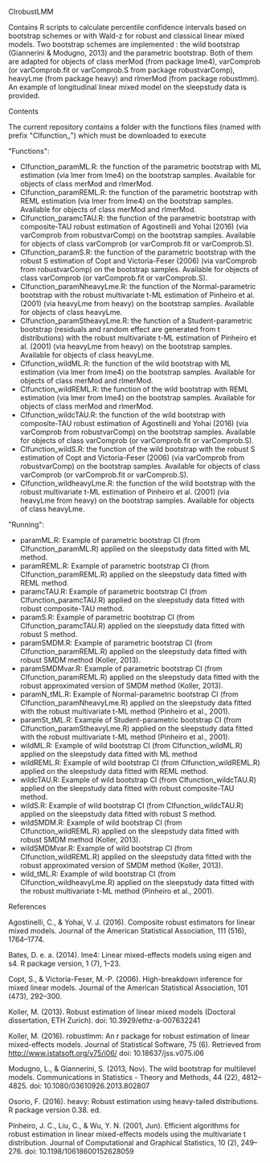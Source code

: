 CIrobustLMM
 
 Contains R scripts to calculate percentile confidence intervals based on bootstrap schemes or with Wald-z for robust and classical linear mixed models. Two bootstrap schemes are implemented : the wild bootstrap (Giannerini & Modugno, 2013) and the parametric bootstrap. Both of them are adapted for objects of class merMod (from package lme4), varComprob (or varComprob.fit or varComprob.S from package robustvarComp), heavyLme (from package heavy) and rlmerMod (from package robustlmm). An example of longitudinal linear mixed model on the sleepstudy data is provided.

Contents
 
 The current repository contains a folder with the functions files (named with prefix "CIfunction_") which must be downloaded to execute 
  
  "Functions":
  - CIfunction_paramML.R: the function of the parametric bootstrap with ML estimation (via lmer from lme4) on the bootstrap samples. Available for objects of class merMod and rlmerMod. 
  - CIfunction_paramREML.R: the function of the parametric bootstrap with REML estimation (via lmer from lme4) on the bootstrap samples. Available for objects of class merMod and rlmerMod. 
  - CIfunction_paramcTAU.R: the function of the parametric bootstrap with composite-TAU robust estimation of Agostinelli and Yohai (2016) (via varComprob from robustvarComp) on the bootstrap samples. Available for objects of class varComprob (or varComprob.fit or varComprob.S).
  - CIfunction_paramS.R: the function of the parametric bootstrap with the robust S estimation of Copt and Victoria-Feser (2006) (via varComprob from robustvarComp) on the bootstrap samples. Available for objects of class varComprob (or varComprob.fit or varComprob.S).
  - CIfunction_paramNheavyLme.R: the function of the Normal-parametric bootstrap with the robust multivariate t-ML estimation of Pinheiro et al. (2001) (via heavyLme from heavy) on the bootstrap samples. Available for objects of class heavyLme.
  - CIfunction_paramStheavyLme.R: the function of a Student-parametric bootstrap (residuals and random effect are generated from t distributions) with the robust multivariate t-ML estimation of Pinheiro et al. (2001) (via heavyLme from heavy) on the bootstrap samples. Available for objects of class heavyLme.
  - CIfunction_wildML.R: the function of the wild bootstrap with ML estimation (via lmer from lme4) on the bootstrap samples. Available for objects of class merMod and rlmerMod. 
  - CIfunction_wildREML.R: the function of the wild bootstrap with REML estimation (via lmer from lme4) on the bootstrap samples. Available for objects of class merMod and rlmerMod. 
  - CIfunction_wildcTAU.R: the function of the wild bootstrap with composite-TAU robust estimation of Agostinelli and Yohai (2016) (via varComprob from robustvarComp) on the bootstrap samples. Available for objects of class varComprob (or varComprob.fit or varComprob.S).
  - CIfunction_wildS.R: the function of the wild bootstrap with the robust S estimation of Copt and Victoria-Feser (2006) (via varComprob from robustvarComp) on the bootstrap samples. Available for objects of class varComprob (or varComprob.fit or varComprob.S).
  - CIfunction_wildheavyLme.R: the function of the wild bootstrap with the robust multivariate t-ML estimation of Pinheiro et al. (2001) (via heavyLme from heavy) on the bootstrap samples. Available for objects of class heavyLme.
  
  "Running":
  - paramML.R: Example of parametric bootstrap CI (from CIfunction_paramML.R) applied on the sleepstudy data fitted with ML method.
  - paramREML.R: Example of parametric bootstrap CI (from CIfunction_paramREML.R) applied on the sleepstudy data fitted with REML method.
  - paramcTAU.R: Example of parametric bootstrap CI (from CIfunction_paramcTAU.R) applied on the sleepstudy data fitted with robust composite-TAU method.
  - paramS.R: Example of parametric bootstrap CI (from CIfunction_paramcTAU.R) applied on the sleepstudy data fitted with robust  S method.
  - paramSMDM.R: Example of parametric bootstrap CI (from CIfunction_paramREML.R) applied on the sleepstudy data fitted with robust SMDM method (Koller, 2013).
  - paramSMDMvar.R: Example of parametric bootstrap CI (from CIfunction_paramREML.R) applied on the sleepstudy data fitted with the robust approximated version of SMDM method (Koller, 2013).
  - paramN_tML.R: Example of Normal-parametric bootstrap CI (from CIfunction_paramNheavyLme.R) applied on the sleepstudy data fitted with the robust multivariate t-ML method (Pinheiro et al., 2001).
  - paramSt_tML.R: Example of Student-parametric bootstrap CI (from CIfunction_paramStheavyLme.R) applied on the sleepstudy data fitted with the robust multivariate t-ML method (Pinheiro et al., 2001).
  - wildML.R: Example of wild bootstrap CI (from CIfunction_wildML.R) applied on the sleepstudy data fitted with ML method
  - wildREML.R: Example of wild bootstrap CI (from CIfunction_wildREML.R) applied on the sleepstudy data fitted with REML method.
  - wildcTAU.R: Example of wild bootstrap CI (from CIfunction_wildcTAU.R) applied on the sleepstudy data fitted with robust composite-TAU method.
  - wildS.R: Example of wild bootstrap CI (from CIfunction_wildcTAU.R) applied on the sleepstudy data fitted with robust  S method.
  - wildSMDM.R: Example of wild bootstrap CI (from CIfunction_wildREML.R) applied on the sleepstudy data fitted with robust SMDM method (Koller, 2013).
  - wildSMDMvar.R: Example of wild bootstrap CI (from CIfunction_wildREML.R) applied on the sleepstudy data fitted with the robust approximated version of SMDM method (Koller, 2013).
  - wild_tML.R: Example of wild bootstrap CI (from CIfunction_wildheavyLme.R) applied on the sleepstudy data fitted with the robust multivariate t-ML method (Pinheiro et al., 2001).
 
References

Agostinelli, C., & Yohai, V. J. (2016). Composite robust estimators for linear mixed
models. Journal of the American Statistical Association, 111 (516), 1764–1774.

Bates, D. e. a. (2014). lme4: Linear mixed-effects models using eigen and s4. R package
version, 1 (7), 1–23.

Copt, S., & Victoria-Feser, M.-P. (2006). High-breakdown inference for mixed linear
models. Journal of the American Statistical Association, 101 (473), 292–300.

Koller, M. (2013). Robust estimation of linear mixed models (Doctoral dissertation, ETH
Zurich). doi: 10.3929/ethz-a-007632241

Koller, M. (2016). robustlmm: An r package for robust estimation of linear mixed-effects
models. Journal of Statistical Software, 75 (6). Retrieved from
http://www.jstatsoft.org/v75/i06/ doi: 10.18637/jss.v075.i06

Modugno, L., & Giannerini, S. (2013, Nov). The wild bootstrap for multilevel models.
Communications in Statistics - Theory and Methods, 44 (22), 4812–4825. doi:
10.1080/03610926.2013.802807

Osorio, F. (2016). heavy: Robust estimation using heavy-tailed distributions. R package
version 0.38. ed.

Pinheiro, J. C., Liu, C., & Wu, Y. N. (2001, Jun). Efficient algorithms for robust
estimation in linear mixed-effects models using the multivariate t distribution.
Journal of Computational and Graphical Statistics, 10 (2), 249–276. doi:
10.1198/10618600152628059
  

